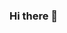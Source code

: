 ### Hi there 👋

<!--
**kuany5h/kuany5h** is a ✨ _special_ ✨ repository because its `README.md` (this file) appears on your GitHub profile.

Here are some ideas to get you started:

- 🔭 I’m currently working on Todo
- 🌱 I’m currently learning Spring Framework
- 👯 I’m looking to collaborate on other content creators
- ⚡ Fun fact I like to play Chess and have tea over a cup of coffee.
-->
